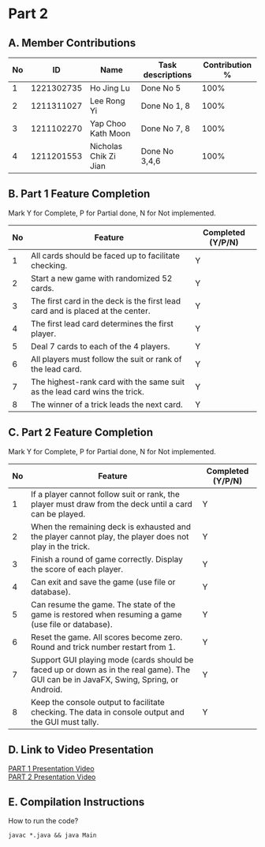 # Part 2

## A. Member Contributions

| No  | ID         | Name                  | Task descriptions | Contribution % |
| --- | ---------- | --------------------- | ----------------- | -------------- |
| 1   | 1221302735 | Ho Jing Lu            | Done No 5         | 100%           |
| 2   | 1211311027 | Lee Rong Yi           | Done No 1, 8      | 100%           |
| 3   | 1211102270 | Yap Choo Kath Moon    | Done No 7, 8      | 100%           |
| 4   | 1211201553 | Nicholas Chik Zi Jian | Done No 3,4,6     | 100%           |

## B. Part 1 Feature Completion

Mark Y for Complete, P for Partial done, N for Not implemented.

| No  | Feature                                                                        | Completed (Y/P/N) |
| --- | ------------------------------------------------------------------------------ | ----------------- |
| 1   | All cards should be faced up to facilitate checking.                           | Y                 |
| 2   | Start a new game with randomized 52 cards.                                     | Y                 |
| 3   | The first card in the deck is the first lead card and is placed at the center. | Y                 |
| 4   | The first lead card determines the first player.                               | Y                 |
| 5   | Deal 7 cards to each of the 4 players.                                         | Y                 |
| 6   | All players must follow the suit or rank of the lead card.                     | Y                 |
| 7   | The highest-rank card with the same suit as the lead card wins the trick.      | Y                 |
| 8   | The winner of a trick leads the next card.                                     | Y                 |

## C. Part 2 Feature Completion

Mark Y for Complete, P for Partial done, N for Not implemented.

| No  | Feature                                                                                                                               | Completed (Y/P/N) |
| --- | ------------------------------------------------------------------------------------------------------------------------------------- | ----------------- |
| 1   | If a player cannot follow suit or rank, the player must draw from the deck until a card can be played.                                | Y                 |
| 2   | When the remaining deck is exhausted and the player cannot play, the player does not play in the trick.                               | Y                 |
| 3   | Finish a round of game correctly. Display the score of each player.                                                                   | Y                 |
| 4   | Can exit and save the game (use file or database).                                                                                    | Y                 |
| 5   | Can resume the game. The state of the game is restored when resuming a game (use file or database).                                   | Y                 |
| 6   | Reset the game. All scores become zero. Round and trick number restart from 1.                                                        | Y                 |
| 7   | Support GUI playing mode (cards should be faced up or down as in the real game). The GUI can be in JavaFX, Swing, Spring, or Android. | Y                 |
| 8   | Keep the console output to facilitate checking. The data in console output and the GUI must tally.                                    | Y                 |

## D. Link to Video Presentation

[PART 1 Presentation Video](https://drive.google.com/file/d/1rO1p65mG7wWz_-mbA34g-EFYixsFK9dK/view?usp=share_link) <br />
[PART 2 Presentation Video](https://www.youtube.com/watch?v=dQw4w9WgXcQ) <br />

## E. Compilation Instructions

How to run the code?

```
javac *.java && java Main
```
